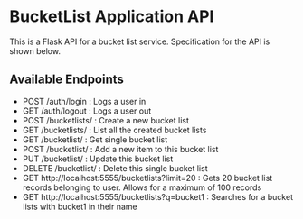 BucketList Application API
==========================
This is a Flask API for a bucket list service. Specification for the API is shown below.

Available Endpoints
-------------------
* POST /auth/login : Logs a user in
* GET /auth/logout : Logs a user out
* POST /bucketlists/ : Create a new bucket list
* GET /bucketlists/ : List all the created bucket lists
* GET /bucketlist/<id> : Get single bucket list
* POST /bucketlist/<id> : Add a new item to this bucket list
* PUT /bucketlist/<id> : Update this bucket list
* DELETE /bucketlist/<id> : Delete this single bucket list
* GET http://localhost:5555/bucketlists?limit=20 : Gets 20 bucket list records belonging to user. Allows for a maximum of 100 records
* GET http://localhost:5555/bucketlists?q=bucket1 : Searches for a bucket lists with bucket1 in their name
